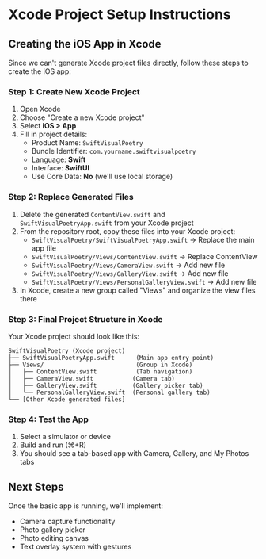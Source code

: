 # Xcode Project Setup Instructions

## Creating the iOS App in Xcode

Since we can't generate Xcode project files directly, follow these steps to create the iOS app:

### Step 1: Create New Xcode Project
1. Open Xcode
2. Choose "Create a new Xcode project"
3. Select **iOS > App**
4. Fill in project details:
   - Product Name: `SwiftVisualPoetry`
   - Bundle Identifier: `com.yourname.swiftvisualpoetry`
   - Language: **Swift**
   - Interface: **SwiftUI**
   - Use Core Data: **No** (we'll use local storage)

### Step 2: Replace Generated Files
1. Delete the generated `ContentView.swift` and `SwiftVisualPoetryApp.swift` from your Xcode project
2. From the repository root, copy these files into your Xcode project:
   - `SwiftVisualPoetry/SwiftVisualPoetryApp.swift` → Replace the main app file
   - `SwiftVisualPoetry/Views/ContentView.swift` → Replace ContentView
   - `SwiftVisualPoetry/Views/CameraView.swift` → Add new file
   - `SwiftVisualPoetry/Views/GalleryView.swift` → Add new file  
   - `SwiftVisualPoetry/Views/PersonalGalleryView.swift` → Add new file
3. In Xcode, create a new group called "Views" and organize the view files there

### Step 3: Final Project Structure in Xcode
Your Xcode project should look like this:
```
SwiftVisualPoetry (Xcode project)
├── SwiftVisualPoetryApp.swift      (Main app entry point)
├── Views/                          (Group in Xcode)
│   ├── ContentView.swift           (Tab navigation)
│   ├── CameraView.swift           (Camera tab)
│   ├── GalleryView.swift          (Gallery picker tab)
│   └── PersonalGalleryView.swift  (Personal gallery tab)
└── [Other Xcode generated files]
```

### Step 4: Test the App
1. Select a simulator or device
2. Build and run (⌘+R)
3. You should see a tab-based app with Camera, Gallery, and My Photos tabs

## Next Steps
Once the basic app is running, we'll implement:
- Camera capture functionality
- Photo gallery picker
- Photo editing canvas
- Text overlay system with gestures